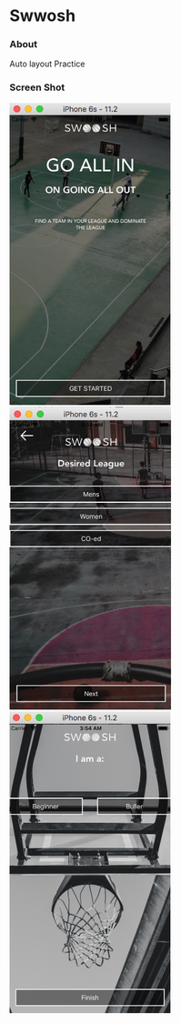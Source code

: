# Swwosh


### About
Auto layout Practice

### Screen Shot

![alt text](https://github.com/nomaanhussain/Swwosh/blob/master/swoosh/swoosh/Swoosh1.png) ![alt text](https://github.com/nomaanhussain/Swwosh/blob/master/swoosh/swoosh/Swoosh2.png) ![alt text](https://github.com/nomaanhussain/Swwosh/blob/master/swoosh/swoosh/Swoosh3.png)
